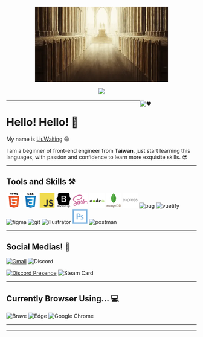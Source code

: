 <p align="center">
  <a href="https://github.com/LiuWaiting203"><img src="peek.webp" alt="banner" width="70%"></a>
</p>


<div align="center">
  
[![](https://typograssy.deno.dev/api?text=ニーディーガールオーバードーズ&l0=none&l1=6859d9&l2=8f38e5&l3=d21e87&l4=941e84&bg=none&speed=130&comment=)](#)

</div>

[<img align="right" width="150" alt="❤️" src="https://moe-counter.glitch.me/get/@liuwaiting203?theme=rule34">](https://www.youtube.com/watch?v=51GIxXFKbzk&pp=ygUPaW50ZXJuZXQgeWFtZXJv)


***

# Hello! Hello! 👋
My name is [LiuWaiting](https://github.com/LiuWaiting203) 😄

I am a beginner of front-end engineer from __Taiwan__, just start learning this languages, with passion and confidence to learn more exquisite skills. 😎

***

## Tools and Skills ⚒️
<p align="left">
  <img src="https://raw.githubusercontent.com/devicons/devicon/master/icons/html5/html5-original-wordmark.svg" alt="html5" width="40" height="40"/>
  <img src="https://raw.githubusercontent.com/devicons/devicon/master/icons/css3/css3-original-wordmark.svg" alt="css3" width="40" height="40"/>
  <img src="https://raw.githubusercontent.com/devicons/devicon/master/icons/javascript/javascript-original.svg" alt="javascript" width="40" height="40"/>
  <img src="https://raw.githubusercontent.com/devicons/devicon/master/icons/bootstrap/bootstrap-plain-wordmark.svg" alt="bootstrap" width="40" height="40"/>
  <img src="https://raw.githubusercontent.com/devicons/devicon/master/icons/sass/sass-original.svg" alt="sass" width="40" height="40"/>
  <img src="https://raw.githubusercontent.com/devicons/devicon/master/icons/nodejs/nodejs-original-wordmark.svg" alt="nodejs" width="40" height="40"/>
  <img src="https://raw.githubusercontent.com/devicons/devicon/master/icons/mongodb/mongodb-original-wordmark.svg" alt="mongodb" width="40" height="40"/>
  <img src="https://raw.githubusercontent.com/devicons/devicon/master/icons/express/express-original-wordmark.svg" alt="express" width="40" height="40"/>
  <img src="https://cdn.worldvectorlogo.com/logos/pug.svg" alt="pug" width="40" height="40"/> 
  <img src="https://bestofjs.org/logos/vuetify.svg" alt="vuetify" width="40" height="40"/> 
  <img src="https://www.vectorlogo.zone/logos/figma/figma-icon.svg" alt="figma" width="40" height="40"/>
  <img src="https://www.vectorlogo.zone/logos/git-scm/git-scm-icon.svg" alt="git" width="40" height="40"/>
  <img src="https://www.vectorlogo.zone/logos/adobe_illustrator/adobe_illustrator-icon.svg" alt="illustrator" width="40" height="40"/>
  <img src="https://raw.githubusercontent.com/devicons/devicon/master/icons/photoshop/photoshop-line.svg" alt="photoshop" width="40" height="40"/>
  <img src="https://www.vectorlogo.zone/logos/getpostman/getpostman-icon.svg" alt="postman" width="40" height="40"/>
</p>

***

## Social Medias! 🎥

[![Gmail](https://img.shields.io/badge/Gmail-D14836?style=for-the-badge&logo=gmail&logoColor=white)](https://mail.google.com/mail?hl=zh-TW)
![Discord](https://dcbadge.vercel.app/api/shield/65818178810294272)

[![Discord Presence](https://lanyard.kyrie25.me/api/65818178810294272?theme=white&imgStyle=square&gradient=B74DAB-00ABFF-b90C8F&bg=0d1117)](https://discord.com/users/65818178810294272)
![Steam Card](https://card.yuy1n.io/card/76561198007071546/gradient2,en,badge,text-FF89E6,bg-game-1451940,screenshots,badges,games)

***

## Currently Browser Using... 💻

![Brave](https://img.shields.io/badge/Brave-FB542B?style=for-the-badge&logo=Brave&logoColor=white)
![Edge](https://img.shields.io/badge/Edge-0078D7?style=for-the-badge&logo=Microsoft-edge&logoColor=white)
![Google Chrome](https://img.shields.io/badge/Google%20Chrome-4285F4?style=for-the-badge&logo=GoogleChrome&logoColor=white)

***
<!--
## Stats 🗒️
[<img align="left" width="390" alt="❤️" src="https://github.com/LiuWaiting203/LiuWaiting203/blob/main/github-metrics.svg">](#)
[<img align="right" width="150" alt="❤️" src="https://moe-counter.glitch.me/get/@liuwaiting203?theme=rule34">](https://www.youtube.com/watch?v=51GIxXFKbzk&pp=ygUPaW50ZXJuZXQgeWFtZXJv)
[<img align="right" width="390" alt="❤️" src="https://github.com/LiuWaiting203/LiuWaiting203/blob/main/metrics.plugin.isocalendar.fullyear.svg">](#)
[<img align="left" width="390" alt="❤️" src="https://github.com/LiuWaiting203/LiuWaiting203/blob/main/metrics.plugin.languages.svg">](#)
[<img align="rigiht" width="390" alt="❤️" src="https://github-readme-stats.vercel.app/api?username=liuwaiting203&theme=tokyonight">](https://github.com/LiuWaiting203)
-->
***


<!-- 
![Metrics](https://github.com/LiuWaiting203/LiuWaiting203/blob/main/github-metrics.svg)
![CurrentYear](https://github.com/LiuWaiting203/LiuWaiting203/blob/main/metrics.plugin.isocalendar.fullyear.svg)
![Languages](https://github.com/LiuWaiting203/LiuWaiting203/blob/main/metrics.plugin.languages.svg)
![YTMusic](https://github.com/LiuWaiting203/LiuWaiting203/blob/main/metrics.plugin.music.playlist.svg)
![MoeCounter](https://moe-counter.glitch.me/get/@liuwaiting203?theme=rule34)
-->

<!--
**LiuWaiting203/LiuWaiting203** is a ✨ _special_ ✨ repository because its `README.md` (this file) appears on your GitHub profile.

Here are some ideas to get you started:

- 🔭 I’m currently working on ...
- 🌱 I’m currently learning ...
- 👯 I’m looking to collaborate on ...
- 🤔 I’m looking for help with ...
- 💬 Ask me about ...
- 📫 How to reach me: ...
- 😄 Pronouns: ...
- ⚡ Fun fact: ...
-->
